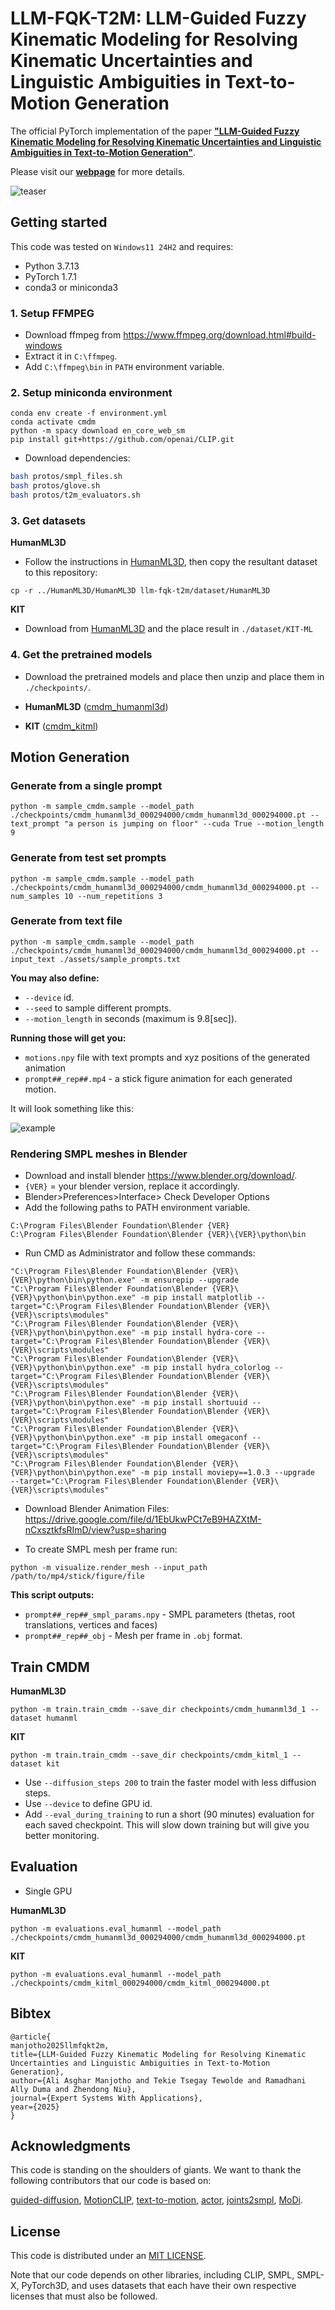 # LLM-FQK-T2M: LLM-Guided Fuzzy Kinematic Modeling for Resolving Kinematic Uncertainties and Linguistic Ambiguities in Text-to-Motion Generation


The official PyTorch implementation of the paper [**"LLM-Guided Fuzzy Kinematic Modeling for Resolving Kinematic Uncertainties and Linguistic Ambiguities in Text-to-Motion Generation"**](https://alimanjotho.github.io/llm-fqk-t2m/).

Please visit our [**webpage**](https://alimanjotho.github.io/llm-fqk-t2m/) for more details.

![teaser](assets/graphical_abstract.png)



## Getting started

This code was tested on `Windows11 24H2` and requires:

* Python 3.7.13
* PyTorch 1.7.1
* conda3 or miniconda3

### 1. Setup FFMPEG
* Download ffmpeg from https://www.ffmpeg.org/download.html#build-windows
* Extract it in `C:\ffmpeg`.
* Add `C:\ffmpeg\bin` in `PATH` environment variable.


### 2. Setup miniconda environment
```shell
conda env create -f environment.yml
conda activate cmdm
python -m spacy download en_core_web_sm
pip install git+https://github.com/openai/CLIP.git
```

* Download dependencies:

```bash
bash protos/smpl_files.sh
bash protos/glove.sh
bash protos/t2m_evaluators.sh
```



### 3. Get datasets

**HumanML3D**
* Follow the instructions in [HumanML3D](https://github.com/EricGuo5513/HumanML3D.git), then copy the resultant dataset to this repository:

```shell
cp -r ../HumanML3D/HumanML3D llm-fqk-t2m/dataset/HumanML3D
```

**KIT**
* Download from [HumanML3D](https://github.com/EricGuo5513/HumanML3D.git) and the place result in `./dataset/KIT-ML`



### 4. Get the pretrained models

* Download the pretrained models and place then unzip and place them in `./checkpoints/`. 

* **HumanML3D** ([cmdm_humanml3d](https://drive.google.com/file/d/1JrVp4zO-gOYJAadhF1i_JemJje7Wzuw6/view?usp=sharing))
* **KIT** ([cmdm_kitml](https://drive.google.com/file/d/1SHCRcE0es31vkJMLGf9dyLe7YsWj7pNL/view?usp=sharing))




## Motion Generation

### Generate from a single prompt

```shell
python -m sample_cmdm.sample --model_path ./checkpoints/cmdm_humanml3d_000294000/cmdm_humanml3d_000294000.pt --text_prompt "a person is jumping on floor" --cuda True --motion_length 9
```

### Generate from test set prompts

```shell
python -m sample_cmdm.sample --model_path ./checkpoints/cmdm_humanml3d_000294000/cmdm_humanml3d_000294000.pt --num_samples 10 --num_repetitions 3
```

### Generate from text file

```shell
python -m sample_cmdm.sample --model_path ./checkpoints/cmdm_humanml3d_000294000/cmdm_humanml3d_000294000.pt --input_text ./assets/sample_prompts.txt
```



**You may also define:**
* `--device` id.
* `--seed` to sample different prompts.
* `--motion_length` in seconds (maximum is 9.8[sec]).

**Running those will get you:**

* `motions.npy` file with text prompts and xyz positions of the generated animation
* `prompt##_rep##.mp4` - a stick figure animation for each generated motion.

It will look something like this:

![example](assets/video_1.gif)



### Rendering SMPL meshes  in Blender

* Download and install blender https://www.blender.org/download/.
* `{VER}` = your blender version, replace it accordingly.
* Blender>Preferences>Interface> Check Developer Options
* Add the following paths to PATH environment variable.
```shell
C:\Program Files\Blender Foundation\Blender {VER}
C:\Program Files\Blender Foundation\Blender {VER}\{VER}\python\bin
```
* Run CMD as Administrator and follow these commands:
```shell
"C:\Program Files\Blender Foundation\Blender {VER}\{VER}\python\bin\python.exe" -m ensurepip --upgrade
"C:\Program Files\Blender Foundation\Blender {VER}\{VER}\python\bin\python.exe" -m pip install matplotlib --target="C:\Program Files\Blender Foundation\Blender {VER}\{VER}\scripts\modules"
"C:\Program Files\Blender Foundation\Blender {VER}\{VER}\python\bin\python.exe" -m pip install hydra-core --target="C:\Program Files\Blender Foundation\Blender {VER}\{VER}\scripts\modules"
"C:\Program Files\Blender Foundation\Blender {VER}\{VER}\python\bin\python.exe" -m pip install hydra_colorlog --target="C:\Program Files\Blender Foundation\Blender {VER}\{VER}\scripts\modules"
"C:\Program Files\Blender Foundation\Blender {VER}\{VER}\python\bin\python.exe" -m pip install shortuuid --target="C:\Program Files\Blender Foundation\Blender {VER}\{VER}\scripts\modules"
"C:\Program Files\Blender Foundation\Blender {VER}\{VER}\python\bin\python.exe" -m pip install omegaconf --target="C:\Program Files\Blender Foundation\Blender {VER}\{VER}\scripts\modules"
"C:\Program Files\Blender Foundation\Blender {VER}\{VER}\python\bin\python.exe" -m pip install moviepy==1.0.3 --upgrade  --target="C:\Program Files\Blender Foundation\Blender {VER}\{VER}\scripts\modules"
```

* Download Blender Animation Files:
https://drive.google.com/file/d/1EbUkwPCt7eB9HAZXtM-nCxsztkfsRImD/view?usp=sharing

* To create SMPL mesh per frame run:

```shell
python -m visualize.render_mesh --input_path /path/to/mp4/stick/figure/file
```

**This script outputs:**
* `prompt##_rep##_smpl_params.npy` - SMPL parameters (thetas, root translations, vertices and faces)
* `prompt##_rep##_obj` - Mesh per frame in `.obj` format.






## Train CMDM

**HumanML3D**
```shell
python -m train.train_cmdm --save_dir checkpoints/cmdm_humanml3d_1 --dataset humanml
```

**KIT**
```shell
python -m train.train_cmdm --save_dir checkpoints/cmdm_kitml_1 --dataset kit
```



* Use `--diffusion_steps 200` to train the faster model with less diffusion steps.
* Use `--device` to define GPU id.
* Add `--eval_during_training` to run a short (90 minutes) evaluation for each saved checkpoint. 
  This will slow down training but will give you better monitoring.

## Evaluation

* Single GPU

**HumanML3D**
```shell
python -m evaluations.eval_humanml --model_path ./checkpoints/cmdm_humanml3d_000294000/cmdm_humanml3d_000294000.pt
```

**KIT**
```shell
python -m evaluations.eval_humanml --model_path ./checkpoints/cmdm_kitml_000294000/cmdm_kitml_000294000.pt
```




## Bibtex
```
@article{
manjotho2025llmfqkt2m,
title={LLM-Guided Fuzzy Kinematic Modeling for Resolving Kinematic Uncertainties and Linguistic Ambiguities in Text-to-Motion Generation},
author={Ali Asghar Manjotho and Tekie Tsegay Tewolde and Ramadhani Ally Duma and Zhendong Niu},
journal={Expert Systems With Applications},
year={2025}
}
```


## Acknowledgments

This code is standing on the shoulders of giants. We want to thank the following contributors
that our code is based on:

[guided-diffusion](https://github.com/openai/guided-diffusion), [MotionCLIP](https://github.com/GuyTevet/MotionCLIP), [text-to-motion](https://github.com/EricGuo5513/text-to-motion), [actor](https://github.com/Mathux/ACTOR), [joints2smpl](https://github.com/wangsen1312/joints2smpl), [MoDi](https://github.com/sigal-raab/MoDi).

## License
This code is distributed under an [MIT LICENSE](LICENSE).

Note that our code depends on other libraries, including CLIP, SMPL, SMPL-X, PyTorch3D, and uses datasets that each have their own respective licenses that must also be followed.
